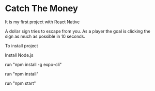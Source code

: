 # Catch The Money
It is my first project with React Native

A dollar sign tries to escape from you. As a player the goal is clicking the sign as much as possible in 10 seconds.

To install project

Install Node.js

run "npm install -g expo-cli"

run "npm install"

run "npm start"
